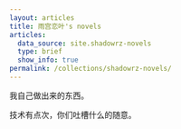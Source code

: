 ```yaml
---
layout: articles
title: 雨宫恋叶's novels
articles:
  data_source: site.shadowrz-novels
  type: brief
  show_info: true
permalink: /collections/shadowrz-novels/
---
```


我自己做出来的东西。

技术有点次，你们吐槽什么的随意。
